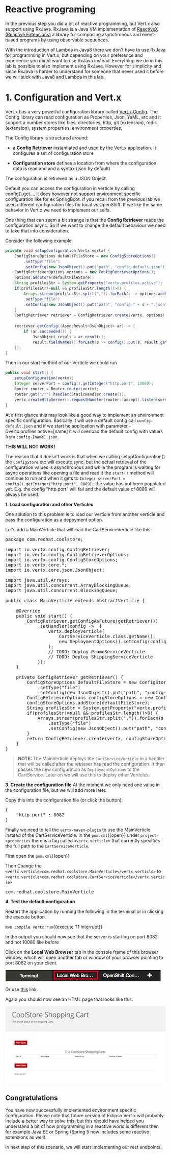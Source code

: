 # Reactive programing 
In the previous step you did a bit of reactive programming, but Vert.x also support using RxJava. RxJava is a Java VM implementation of [ReactiveX (Reactive Extensions)](http://reactivex.io/) a library for composing asynchronous and event-based programs by using observable sequences.

With the introduction of Lambda in Java8 there we don't have to use RxJava for programming in Vert.x, but depending on your preference and experience you might want to use RxJava instead. Everything we do in this lab is possible to also implement using RxJava. However for simplicity and since RxJava is harder to understand for someone that never used it before we will stick with Java8 and Lambda in this lab.

# 1. Configuration and Vert.x
Vert.x has a very powerful configuration library called [Vert.x Config](http://vertx.io/docs/vertx-config/java/). The Config library can read configuration as Properties, Json, YaML, etc and it support a number stores like files, directories, http, git (extension), redis (extension), system properties, environment properties. 

The Config library is structured around:

* a **Config Retriever** instantiated and used by the Vert.x application. It configures a set of configuration store

* **Configuration store** defines a location from where the configuration data is read and and a syntax (json by default)

The configuration is retrieved as a JSON Object.

Default you can access the configuration in verticle by calling config().get..., it does however not support environment specific configuration like for ex SpringBoot. If you recall from the previous lab we used different configuration files for local vs OpenShift. If we like the same behavior in Vert.x we need to implement our selfs.

One thing that can seem a bit strange is that the **Config Retriever** reads the configuration async. So if we want to change the default behaviour we need to take that into consideration. 

Consider the following example.

```java
private void setupConfiguration(Vertx vertx) {
    ConfigStoreOptions defaultFileStore = new ConfigStoreOptions()
        .setType("file")
        .setConfig(new JsonObject().put("path", "config-default.json"));
    ConfigRetrieverOptions options = new ConfigRetrieverOptions();
    options.addStore(defaultFileStore);
    String profilesStr = System.getProperty("vertx.profiles.active");
    if(profilesStr!=null && profilesStr.length()>0) {
        Arrays.stream(profilesStr.split(",")).forEach(s -> options.addStore(new ConfigStoreOptions()
        .setType("file")
        .setConfig(new JsonObject().put("path", "config-" + s + ".json"))));
    }
    ConfigRetriever retriever = ConfigRetriever.create(vertx, options);

    retriever.getConfig((AsyncResult<JsonObject> ar) -> {
        if (ar.succeeded()) {
            JsonObject result = ar.result();
            result.fieldNames().forEach(s -> config().put(s, result.getValue(s)));
    });
}
```

Then in our start method of our Verticle we could run

```java
public void start() {
    setupConfiguration(vertx);
    Integer serverPort = config().getInteger("http.port", 10080);
    Router router = Router.router(vertx);
    router.get("/*").handler(StaticHandler.create());
    vertx.createHttpServer().requestHandler(router::accept).listen(serverPort);
}
```

At a first glance this may look like a good way to implement an environment specific configuration. Basically it will use a default config call `config-default.json` and if we start he application with parameter -Dvertx.profiles.active=[name] it will overload the default config with values from `config-[name].json`.

**THIS WILL NOT WORK!**

The reason that it doesn't work is that when we calling setupConfiguration() the `ConfigStore` etc will execute sync, but the actual retrieval of the configuration values is asynchronous and while the program is waiting for async operations like opening a file and read it the `start()` method will continue to run and when it gets to `Integer serverPort = config().getInteger("http.port", 8889);` the value has not been populated yet. E.g. the config "http.port" will fail and the default value of 8889 will always be used. 

**1. Load configuration and other Verticles**

One solution to this problem is to load our Verticle from another verticle and pass the configuration as a depoyment option. 

Let's add a MainVerticle that will load the CartServiceVerticle like this:

<pre class="file" data-filename="src/main/java/com/redhat/coolstore/MainVerticle.java" data-target="replace">
package com.redhat.coolstore;

import io.vertx.config.ConfigRetriever;
import io.vertx.config.ConfigRetrieverOptions;
import io.vertx.config.ConfigStoreOptions;
import io.vertx.core.*;
import io.vertx.core.json.JsonObject;

import java.util.Arrays;
import java.util.concurrent.ArrayBlockingQueue;
import java.util.concurrent.BlockingQueue;

public class MainVerticle extends AbstractVerticle {

    @Override
    public void start() {
        ConfigRetriever.getConfigAsFuture(getRetriever())
            .setHandler(config -&gt;  {
                vertx.deployVerticle(
                    CartServiceVerticle.class.getName(),
                    new DeploymentOptions().setConfig(config.result())
                );
                // TODO: Deploy PromoServiceVerticle
                // TODO: Deploy ShippingServiceVerticle
            });
    }

    private ConfigRetriever getRetriever() {
        ConfigStoreOptions defaultFileStore = new ConfigStoreOptions()
            .setType("file")
            .setConfig(new JsonObject().put("path", "config-default.json"));
        ConfigRetrieverOptions configStoreOptions = new ConfigRetrieverOptions();
        configStoreOptions.addStore(defaultFileStore);
        String profilesStr = System.getProperty("vertx.profiles.active");
        if(profilesStr!=null && profilesStr.length()&gt;0) {
            Arrays.stream(profilesStr.split(",")).forEach(s -&gt; configStoreOptions.addStore(new ConfigStoreOptions()
                .setType("file")
                .setConfig(new JsonObject().put("path", "config-" + s + ".json"))));
        }
        return ConfigRetriever.create(vertx, configStoreOptions);
    }
}
</pre>

>**NOTE:** The MainVerticle deploys the `CartServiceVerticle` in a handler that will be called after the retriever has read the configuration. It then passes the new configuration as `DeploymentOptions` to the CartService. Later on we will use this to deploy other Verticles.

**3. Create the configuration file**
At the moment we only need one value in the configuration file, but we will add more later.

Copy this into the configuration file (or click the button):

<pre class="file" data-filename="src/main/resources/config-default.json" data-target="replace">
{
    "http.port" : 8082
}
</pre>

Finally we need to tell the `vertx-maven-plugin` to use the MainVerticle instead of the CartServiceVerticle. In the ```pom.xml```{{open}} under `project->properties` there is a tag called `<vertx.verticle>` that currently specifies the full path to the `CartServiceVerticle`.

First open the ```pom.xml```{{open}}

Then Change the `<vertx.verticle>com.redhat.coolstore.MainVerticle</vertx.verticle>` to `<vertx.verticle>com.redhat.coolstore.CartServiceVerticle</vertx.verticle>`

<pre class="file" data-filename="pom.xml" data-target="insert" data-marker="com.redhat.coolstore.CartServiceVerticle">
com.redhat.coolstore.MainVerticle
</pre>


**4. Test the default configuration**

Restart the application by running the following in the terminal or in clicking the execute button.

``mvn compile vertx:run``{{execute T1 interrupt}}

In the output you should now see that the server is starting on port 8082 and not 10080 like before

Click on the **Local Web Browser** tab in the console frame of this browser window, which will open another tab or window of your browser pointing to port 8082 on your client. 

![Local Web Browser Tab](../../assets/reactive-microservices/web-browser-tab.png)

Or use [this](https://[[HOST_SUBDOMAIN]]-8082-[[KATACODA_HOST]].environments.katacoda.com/) link.

Again you should now see an HTML page that looks like this:

![Local Web Browser Tab](../../assets/reactive-microservices/web-page.png)


## Congratulations

You have now successfully implemented environment specific configuration. Please note that future version of Eclipse Vert.x will probably include a better way to solve this, but this should have helped you understand a bit of how programming in a reactive world is different then for example Java EE or Spring (Spring 5 now includes some reactive extensions as well).

In next step of this scenario, we will start implementing our rest endpoints.






